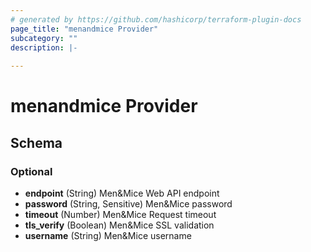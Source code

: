 ```yaml
---
# generated by https://github.com/hashicorp/terraform-plugin-docs
page_title: "menandmice Provider"
subcategory: ""
description: |-
  
---
```


# menandmice Provider





<!-- schema generated by tfplugindocs -->
## Schema

### Optional

- **endpoint** (String) Men&Mice Web API endpoint
- **password** (String, Sensitive) Men&Mice password
- **timeout** (Number) Men&Mice Request timeout
- **tls_verify** (Boolean) Men&Mice SSL validation
- **username** (String) Men&Mice username
